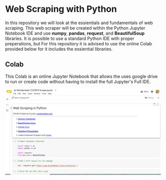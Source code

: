 # Web Scraping with Python

In this repository we will look at the essientials and fundamentals of web scraping. This web scraper will be created within the Python Jupyter Notebook IDE and use **numpy**, **pandas**, **request**, and **BeautifulSoup** libraries. It is possible to use a standard Python IDE with proper preperations, but For this repository it is advised to use the online Colab provided below for it includes the essiential libraries. 

## Colab 

This Colab is an online Jupyter Notebook that allows the uses google drive to run or create code without having to install the full Jupyter's Full IDE. 

<img src="Repository Images/Colab demo.JPG">
